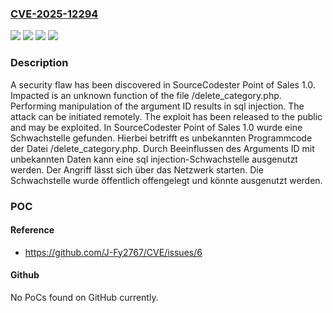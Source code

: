 ### [CVE-2025-12294](https://cve.mitre.org/cgi-bin/cvename.cgi?name=CVE-2025-12294)
![](https://img.shields.io/static/v1?label=Product&message=Point%20of%20Sales&color=blue)
![](https://img.shields.io/static/v1?label=Version&message=1.0%20&color=brightgreen)
![](https://img.shields.io/static/v1?label=Vulnerability&message=Injection&color=brightgreen)
![](https://img.shields.io/static/v1?label=Vulnerability&message=SQL%20Injection&color=brightgreen)

### Description

A security flaw has been discovered in SourceCodester Point of Sales 1.0. Impacted is an unknown function of the file /delete_category.php. Performing manipulation of the argument ID results in sql injection. The attack can be initiated remotely. The exploit has been released to the public and may be exploited.
In SourceCodester Point of Sales 1.0 wurde eine Schwachstelle gefunden. Hierbei betrifft es unbekannten Programmcode der Datei /delete_category.php. Durch Beeinflussen des Arguments ID mit unbekannten Daten kann eine sql injection-Schwachstelle ausgenutzt werden. Der Angriff lässt sich über das Netzwerk starten. Die Schwachstelle wurde öffentlich offengelegt und könnte ausgenutzt werden.

### POC

#### Reference
- https://github.com/J-Fy2767/CVE/issues/6

#### Github
No PoCs found on GitHub currently.

